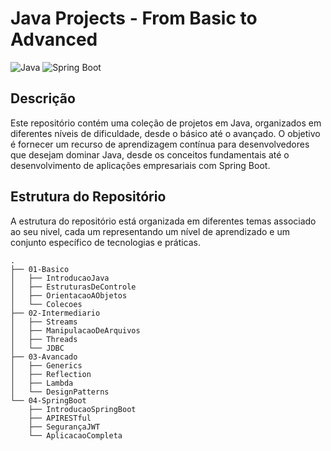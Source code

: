 # Java Projects - From Basic to Advanced

![Java](https://img.shields.io/badge/Java-ED8B00?style=for-the-badge&logo=java&logoColor=white)
![Spring Boot](https://img.shields.io/badge/Spring_Boot-6DB33F?style=for-the-badge&logo=spring-boot&logoColor=white)

## Descrição

Este repositório contém uma coleção de projetos em Java, organizados em diferentes níveis de dificuldade, desde o básico até o avançado. O objetivo é fornecer um recurso de aprendizagem contínua para desenvolvedores que desejam dominar Java, desde os conceitos fundamentais até o desenvolvimento de aplicações empresariais com Spring Boot.

## Estrutura do Repositório

A estrutura do repositório está organizada em diferentes temas associado ao seu nivel, cada um representando um nível de aprendizado e um conjunto específico de tecnologias e práticas.

```plaintext
.
├── 01-Basico
│   ├── IntroducaoJava
│   ├── EstruturasDeControle
│   ├── OrientacaoAObjetos
│   └── Colecoes
├── 02-Intermediario
│   ├── Streams
│   ├── ManipulacaoDeArquivos
│   ├── Threads
│   └── JDBC
├── 03-Avancado
│   ├── Generics
│   ├── Reflection
│   ├── Lambda
│   └── DesignPatterns
└── 04-SpringBoot
    ├── IntroducaoSpringBoot
    ├── APIRESTful
    ├── SegurançaJWT
    └── AplicacaoCompleta
